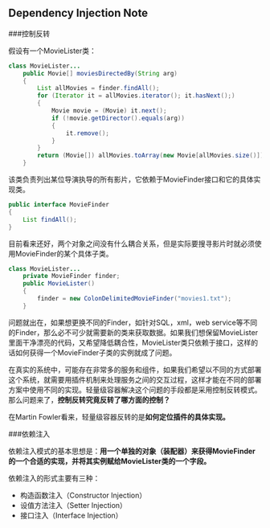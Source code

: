 ## Dependency Injection Note
###控制反转

假设有一个MovieLister类：

~~~java
class MovieLister...
    public Movie[] moviesDirectedBy(String arg)
    {
        List allMovies = finder.findAll();
        for (Iterator it = allMovies.iterator(); it.hasNext();)
        {
            Movie movie = (Movie) it.next();
            if (!movie.getDirector().equals(arg))
            {
                it.remove();
            }
        }
        return (Movie[]) allMovies.toArray(new Movie[allMovies.size()]);
    }
~~~
该类负责列出某位导演执导的所有影片，它依赖于MovieFinder接口和它的具体实现类。

~~~java
public interface MovieFinder
{
    List findAll();
}
~~~
目前看来还好，两个对象之间没有什么耦合关系，但是实际要搜寻影片时就必须使用MovieFinder的某个具体子类。

~~~java
class MovieLister...
    private MovieFinder finder;
    public MovieLister()
    {
        finder = new ColonDelimitedMovieFinder("movies1.txt");
    }
~~~
问题就出在，如果想更换不同的Finder，如针对SQL，xml，web service等不同的Finder，那么必不可少就需要新的类来获取数据。如果我们想保留MovieLister里面干净漂亮的代码，又希望降低耦合性，MovieLister类只依赖于接口，这样的话如何获得一个MovieFinder子类的实例就成了问题。

在真实的系统中，可能存在非常多的服务和组件，如果我们希望以不同的方式部署这个系统，就需要用插件机制来处理服务之间的交互过程，这样才能在不同的部署方案中使用不同的实现。轻量级容器解决这个问题的手段都是采用控制反转模式。那么问题来了，**控制反转究竟反转了哪方面的控制？**

在Martin Fowler看来，轻量级容器反转的是**如何定位插件的具体实现。**


###依赖注入

依赖注入模式的基本思想是：**用一个单独的对象（装配器）来获得MovieFinder的一个合适的实现，并将其实例赋给MovieLister类的一个字段。**

依赖注入的形式主要有三种：

* 构造函数注入（Constructor Injection）
* 设值方法注入（Setter Injection）
* 接口注入（Interface Injection）